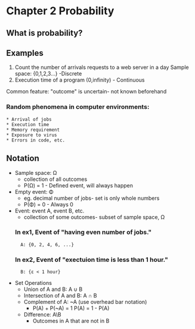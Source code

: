 # Chapter 2 Probability
## What is probability?
## Examples
1. Count the number of arrivals requests to a web server in a day
    Sample space: {0,1,2,3...} -Discrete
2. Execution time of a program
    (0,infinity) - Continuous 

Common feature: "outcome" is uncertain- not known beforehand

### Random phenomena in computer environments:
    * Arrival of jobs
    * Execution time
    * Memory requirement
    * Exposure to virus
    * Errors in code, etc.

## Notation
* Sample space: Ω
    * collection of all outcomes
    * P(Ω) = 1 - Defined event, will always happen
* Empty event: Φ 
    * eg. decimal number of jobs- set is only whole numbers
    * P(Φ) = 0 - Always 0
* Event: event A, event B, etc.
    * collection of some outcomes- subset of sample space, Ω
    ### In ex1, Event of "having even number of jobs."
        A: {0, 2, 4, 6, ...}

    ### In ex2, Event of "exectuion time is less than 1 hour."
        B: {ε < 1 hour}

* Set Operations
    * Union of A and B: A ∪ B
    * Intersection of A and B: A ∩ B
    * Complement of A: ~A (use overhead bar notation)
        * P(A) + P(~A) = 1
            P(A) = 1 - P(A)
    * Difference: A\B
        * Outcomes in A that are not in B
